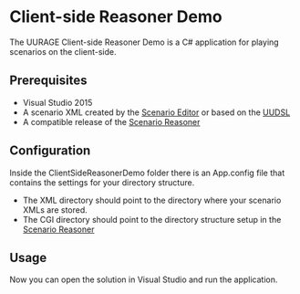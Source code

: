 # Client-side Reasoner Demo

The UURAGE Client-side Reasoner Demo is a C# application for playing scenarios on the client-side.

## Prerequisites

* Visual Studio 2015
* A scenario XML created by the [Scenario Editor](https://github.com/UURAGE/ScenarioEditor) or based on the [UUDSL](http://uudsl.github.io/scenario)
* A compatible release of the [Scenario Reasoner](https://github.com/UURAGE/ScenarioReasoner)

## Configuration

Inside the ClientSideReasonerDemo folder there is an App.config file that contains the settings for your directory structure.

* The XML directory should point to the directory where your scenario XMLs are stored.
* The CGI directory should point to the directory structure setup in the [Scenario Reasoner](https://github.com/UURAGE/ScenarioReasoner)

## Usage

Now you can open the solution in Visual Studio and run the application.
